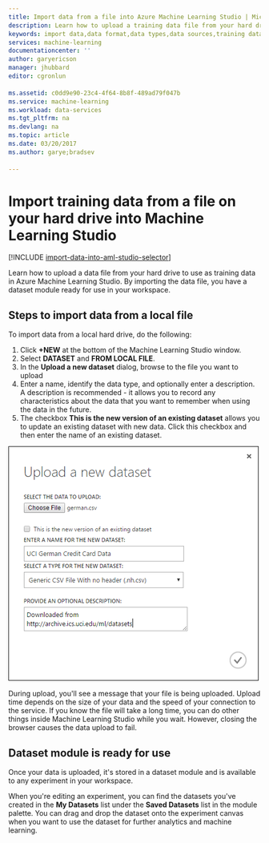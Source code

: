 ```yaml
---
title: Import data from a file into Azure Machine Learning Studio | Microsoft Docs
description: Learn how to upload a training data file from your hard drive to Azure Machine Learning Studio. This creates a dataset module in the workspace.
keywords: import data,data format,data types,data sources,training data
services: machine-learning
documentationcenter: ''
author: garyericson
manager: jhubbard
editor: cgronlun

ms.assetid: c0dd9e90-23c4-4f64-8b8f-489ad79f047b
ms.service: machine-learning
ms.workload: data-services
ms.tgt_pltfrm: na
ms.devlang: na
ms.topic: article
ms.date: 03/20/2017
ms.author: garye;bradsev

---
```

# Import training data from a file on your hard drive into Machine Learning Studio
[!INCLUDE [import-data-into-aml-studio-selector](../../../../includes/machine-learning-import-data-into-aml-studio.md)]

Learn how to upload a data file from your hard drive to use as training data in Azure Machine Learning Studio. By importing the data file, you have a dataset module ready for use in your workspace.

## Steps to import data from a local file
To import data from a local hard drive, do the following:

1. Click **+NEW** at the bottom of the Machine Learning Studio window.
2. Select **DATASET** and **FROM LOCAL FILE**.
3. In the **Upload a new dataset** dialog, browse to the file you want to upload
4. Enter a name, identify the data type, and optionally enter a description. A description is recommended - it allows you to record any characteristics about the data that you want to remember when using the data in the future.
5. The checkbox **This is the new version of an existing dataset** allows you to update an existing dataset with new data. Click this checkbox and then enter the name of an existing dataset.

![Upload a new dataset](./media/import-data-from-local-file/upload-dataset.png)

During upload, you'll see a message that your file is being uploaded. Upload time depends on the size of your data and the speed of your connection to the service. If you know the file will take a long time, you can do other things inside Machine Learning Studio while you wait. However, closing the browser causes the data upload to fail.

## Dataset module is ready for use
Once your data is uploaded, it's stored in a dataset module and is available to any experiment in your workspace.

When you're editing an experiment, you can find the datasets you've created in the **My Datasets** list under the **Saved Datasets** list in the module palette. You can drag and drop the dataset onto the experiment canvas when you want to use the dataset for further analytics and machine learning.

